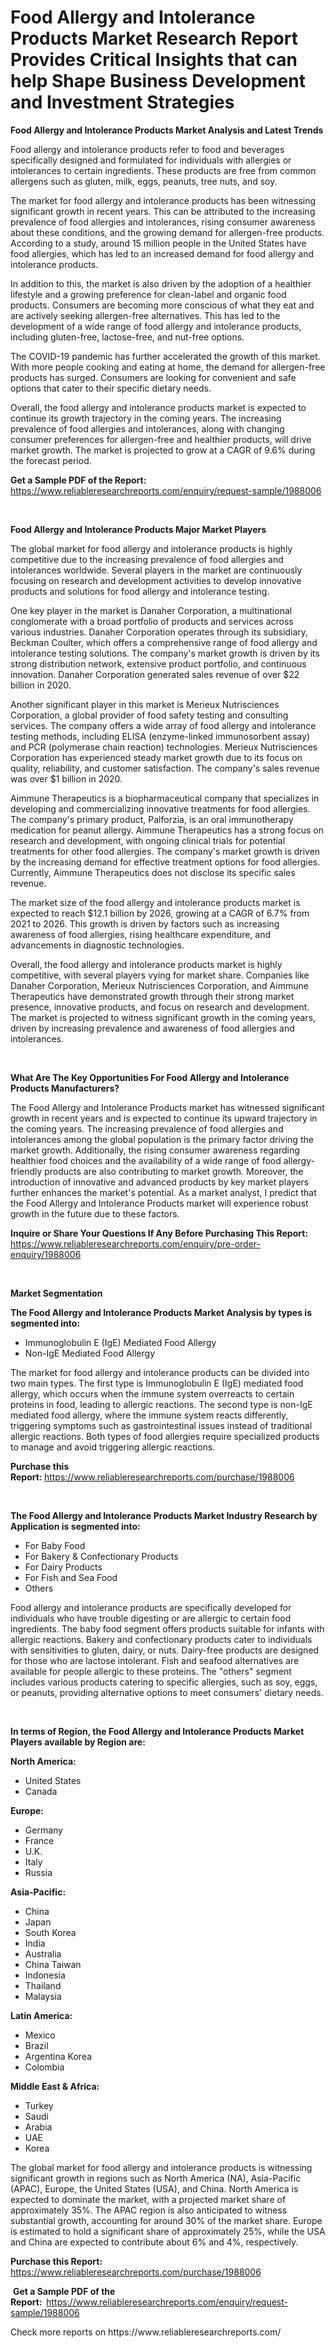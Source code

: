 <p><h1>Food Allergy and Intolerance Products Market Research Report Provides Critical Insights that can help Shape Business Development and Investment Strategies</h1></p><p><strong>Food Allergy and Intolerance Products Market Analysis and Latest Trends</strong></p>
<p><p>Food allergy and intolerance products refer to food and beverages specifically designed and formulated for individuals with allergies or intolerances to certain ingredients. These products are free from common allergens such as gluten, milk, eggs, peanuts, tree nuts, and soy.</p><p>The market for food allergy and intolerance products has been witnessing significant growth in recent years. This can be attributed to the increasing prevalence of food allergies and intolerances, rising consumer awareness about these conditions, and the growing demand for allergen-free products. According to a study, around 15 million people in the United States have food allergies, which has led to an increased demand for food allergy and intolerance products.</p><p>In addition to this, the market is also driven by the adoption of a healthier lifestyle and a growing preference for clean-label and organic food products. Consumers are becoming more conscious of what they eat and are actively seeking allergen-free alternatives. This has led to the development of a wide range of food allergy and intolerance products, including gluten-free, lactose-free, and nut-free options.</p><p>The COVID-19 pandemic has further accelerated the growth of this market. With more people cooking and eating at home, the demand for allergen-free products has surged. Consumers are looking for convenient and safe options that cater to their specific dietary needs.</p><p>Overall, the food allergy and intolerance products market is expected to continue its growth trajectory in the coming years. The increasing prevalence of food allergies and intolerances, along with changing consumer preferences for allergen-free and healthier products, will drive market growth. The market is projected to grow at a CAGR of 9.6% during the forecast period.</p></p>
<p><strong>Get a Sample PDF of the Report:&nbsp;</strong> <a href="https://www.reliableresearchreports.com/enquiry/request-sample/1988006">https://www.reliableresearchreports.com/enquiry/request-sample/1988006</a></p>
<p>&nbsp;</p>
<p><strong>Food Allergy and Intolerance Products Major Market Players</strong></p>
<p><p>The global market for food allergy and intolerance products is highly competitive due to the increasing prevalence of food allergies and intolerances worldwide. Several players in the market are continuously focusing on research and development activities to develop innovative products and solutions for food allergy and intolerance testing.</p><p>One key player in the market is Danaher Corporation, a multinational conglomerate with a broad portfolio of products and services across various industries. Danaher Corporation operates through its subsidiary, Beckman Coulter, which offers a comprehensive range of food allergy and intolerance testing solutions. The company's market growth is driven by its strong distribution network, extensive product portfolio, and continuous innovation. Danaher Corporation generated sales revenue of over $22 billion in 2020.</p><p>Another significant player in this market is Merieux Nutrisciences Corporation, a global provider of food safety testing and consulting services. The company offers a wide array of food allergy and intolerance testing methods, including ELISA (enzyme-linked immunosorbent assay) and PCR (polymerase chain reaction) technologies. Merieux Nutrisciences Corporation has experienced steady market growth due to its focus on quality, reliability, and customer satisfaction. The company's sales revenue was over $1 billion in 2020.</p><p>Aimmune Therapeutics is a biopharmaceutical company that specializes in developing and commercializing innovative treatments for food allergies. The company's primary product, Palforzia, is an oral immunotherapy medication for peanut allergy. Aimmune Therapeutics has a strong focus on research and development, with ongoing clinical trials for potential treatments for other food allergies. The company's market growth is driven by the increasing demand for effective treatment options for food allergies. Currently, Aimmune Therapeutics does not disclose its specific sales revenue.</p><p>The market size of the food allergy and intolerance products market is expected to reach $12.1 billion by 2026, growing at a CAGR of 6.7% from 2021 to 2026. This growth is driven by factors such as increasing awareness of food allergies, rising healthcare expenditure, and advancements in diagnostic technologies.</p><p>Overall, the food allergy and intolerance products market is highly competitive, with several players vying for market share. Companies like Danaher Corporation, Merieux Nutrisciences Corporation, and Aimmune Therapeutics have demonstrated growth through their strong market presence, innovative products, and focus on research and development. The market is projected to witness significant growth in the coming years, driven by increasing prevalence and awareness of food allergies and intolerances.</p></p>
<p>&nbsp;</p>
<p><strong>What Are The Key Opportunities For Food Allergy and Intolerance Products Manufacturers?</strong></p>
<p><p>The Food Allergy and Intolerance Products market has witnessed significant growth in recent years and is expected to continue its upward trajectory in the coming years. The increasing prevalence of food allergies and intolerances among the global population is the primary factor driving the market growth. Additionally, the rising consumer awareness regarding healthier food choices and the availability of a wide range of food allergy-friendly products are also contributing to market growth. Moreover, the introduction of innovative and advanced products by key market players further enhances the market's potential. As a market analyst, I predict that the Food Allergy and Intolerance Products market will experience robust growth in the future due to these factors.</p></p>
<p><strong>Inquire or Share Your Questions If Any Before Purchasing This Report:</strong> <a href="https://www.reliableresearchreports.com/enquiry/pre-order-enquiry/1988006">https://www.reliableresearchreports.com/enquiry/pre-order-enquiry/1988006</a></p>
<p>&nbsp;</p>
<p><strong>Market Segmentation</strong></p>
<p><strong>The Food Allergy and Intolerance Products Market Analysis by types is segmented into:</strong></p>
<p><ul><li>Immunoglobulin E (IgE) Mediated Food Allergy</li><li>Non-IgE Mediated Food Allergy</li></ul></p>
<p><p>The market for food allergy and intolerance products can be divided into two main types. The first type is Immunoglobulin E (IgE) mediated food allergy, which occurs when the immune system overreacts to certain proteins in food, leading to allergic reactions. The second type is non-IgE mediated food allergy, where the immune system reacts differently, triggering symptoms such as gastrointestinal issues instead of traditional allergic reactions. Both types of food allergies require specialized products to manage and avoid triggering allergic reactions.</p></p>
<p><strong>Purchase this Report:&nbsp;</strong><a href="https://www.reliableresearchreports.com/purchase/1988006">https://www.reliableresearchreports.com/purchase/1988006</a></p>
<p>&nbsp;</p>
<p><strong>The Food Allergy and Intolerance Products Market Industry Research by Application is segmented into:</strong></p>
<p><ul><li>For Baby Food</li><li>For Bakery & Confectionary Products</li><li>For Dairy Products</li><li>For Fish and Sea Food</li><li>Others</li></ul></p>
<p><p>Food allergy and intolerance products are specifically developed for individuals who have trouble digesting or are allergic to certain food ingredients. The baby food segment offers products suitable for infants with allergic reactions. Bakery and confectionary products cater to individuals with sensitivities to gluten, dairy, or nuts. Dairy-free products are designed for those who are lactose intolerant. Fish and seafood alternatives are available for people allergic to these proteins. The "others" segment includes various products catering to specific allergies, such as soy, eggs, or peanuts, providing alternative options to meet consumers' dietary needs.</p></p>
<p>&nbsp;</p>
<p><strong>In terms of Region, the Food Allergy and Intolerance Products Market Players available by Region are:</strong></p>
<p>
    <p> <strong> North America: </strong>
        <ul>
            <li>United States</li>
            <li>Canada</li>
        </ul>
        </p> 
    <p> <strong> Europe: </strong>
        <ul>
            <li>Germany</li>
            <li>France</li>
            <li>U.K.</li>
            <li>Italy</li>
            <li>Russia</li>
        </ul>
        </p> 
    <p> <strong> Asia-Pacific: </strong>
        <ul>
            <li>China</li>
            <li>Japan</li>
            <li>South Korea</li>
            <li>India</li>
            <li>Australia</li>
            <li>China Taiwan</li>
            <li>Indonesia</li>
            <li>Thailand</li>
            <li>Malaysia</li>
        </ul>
        </p> 
    <p> <strong> Latin America: </strong>
        <ul>
            <li>Mexico</li>
            <li>Brazil</li>
            <li>Argentina Korea</li>
            <li>Colombia</li>
        </ul>
        </p> 
    <p> <strong> Middle East & Africa: </strong>
        <ul>
            <li>Turkey</li>
            <li>Saudi</li>
            <li>Arabia</li>
            <li>UAE</li>
            <li>Korea</li>
        </ul>
    </p>
    </p>
<p><p>The global market for food allergy and intolerance products is witnessing significant growth in regions such as North America (NA), Asia-Pacific (APAC), Europe, the United States (USA), and China. North America is expected to dominate the market, with a projected market share of approximately 35%. The APAC region is also anticipated to witness substantial growth, accounting for around 30% of the market share. Europe is estimated to hold a significant share of approximately 25%, while the USA and China are expected to contribute about 6% and 4%, respectively.</p></p>
<p><strong>Purchase this Report: </strong><a href="https://www.reliableresearchreports.com/purchase/1988006">https://www.reliableresearchreports.com/purchase/1988006</a></p>
<p>&nbsp;<strong>Get a Sample PDF of the Report:&nbsp;&nbsp;</strong><a href="https://www.reliableresearchreports.com/enquiry/request-sample/1988006">https://www.reliableresearchreports.com/enquiry/request-sample/1988006</a></p>
<p><strong></strong></p>
<p>Check more reports on https://www.reliableresearchreports.com/</p>